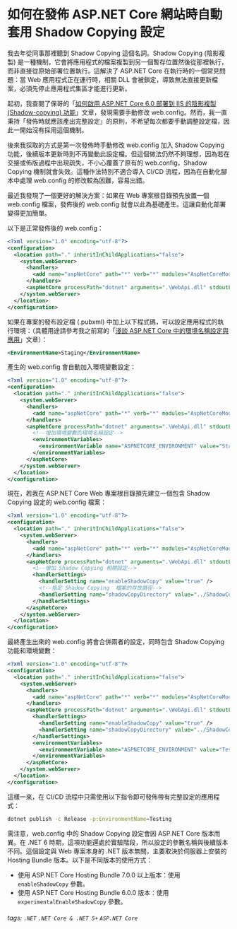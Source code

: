 # 如何在發佈 ASP.NET Core 網站時自動套用 Shadow Copying 設定

我去年從同事那裡聽到 Shadow Copying 這個名詞。Shadow Copying (陰影複製) 是一種機制，它會將應用程式的檔案複製到另一個暫存位置然後從那裡執行，而非直接從原始部署位置執行。這解決了 ASP.NET Core 在執行時的一個常見問題：當 Web 應用程式正在運行時，相關 DLL 會被鎖定，導致無法直接更新檔案，必須先停止應用程式集區才能進行更新。

起初，我查閱了保哥的「[如何啟用 ASP.NET Core 6.0 部署到 IIS 的陰影複製 (Shadow-copying) 功能](https://blog.miniasp.com/post/2021/11/13/ASPNET-Core-6-Shadow-copying-in-IIS)」文章，發現需要手動修改 web.config。然而，我一直秉持「發佈時就應該產出完整設定」的原則，不希望每次都要手動調整設定檔，因此一開始沒有採用這個機制。

後來我採取的方式是第一次發佈時手動修改 web.config 加入 Shadow Copying 功能，後續版本更新時則不再變動此設定檔。但這個做法仍然不夠理想，因為若在交接或佈版過程中出現疏失，不小心覆蓋了原有的 web.config，Shadow Copying 機制就會失效。這種作法特別不適合導入 CI/CD 流程，因為在自動化腳本中處理 web.config 的修改較為困難，容易出錯。

最近我發現了一個更好的解決方案：如果在 Web 專案根目錄預先放置一個 web.config 檔案，發佈後的 web.config 就會以此為基礎產生。這讓自動化部署變得更加簡單。

以下是正常發佈後的 web.config：
```xml
<?xml version="1.0" encoding="utf-8"?>
<configuration>
  <location path="." inheritInChildApplications="false">
    <system.webServer>
      <handlers>
        <add name="aspNetCore" path="*" verb="*" modules="AspNetCoreModuleV2" resourceType="Unspecified" />
      </handlers>
      <aspNetCore processPath="dotnet" arguments=".\WebApi.dll" stdoutLogEnabled="false" stdoutLogFile=".\logs\stdout" hostingModel="inprocess" />
    </system.webServer>
  </location>
</configuration>
```

如果在專案的發布設定檔 (.pubxml) 中加上以下程式碼，可以設定應用程式的執行環境：（具體用途請參考我之前寫的「[淺談 ASP.NET Core 中的環境名稱設定與應用](./rkcveOtDC#使用-Visual-Studio-發佈)」文章）：
```xml
<EnvironmentName>Staging</EnvironmentName>
```

產生的 web.config 會自動加入環境變數設定：
```xml
<?xml version="1.0" encoding="utf-8"?>
<configuration>
  <location path="." inheritInChildApplications="false">
    <system.webServer>
      <handlers>
        <add name="aspNetCore" path="*" verb="*" modules="AspNetCoreModuleV2" resourceType="Unspecified" />
      </handlers>
      <aspNetCore processPath="dotnet" arguments=".\WebApi.dll" stdoutLogEnabled="false" stdoutLogFile=".\logs\stdout" hostingModel="inprocess">
        <!--增加環境變數的環境名稱設定-->
        <environmentVariables>
          <environmentVariable name="ASPNETCORE_ENVIRONMENT" value="Staging" />
        </environmentVariables>
      </aspNetCore>
    </system.webServer>
  </location>
</configuration>
```

現在，若我在 ASP.NET Core Web 專案根目錄預先建立一個包含 Shadow Copying 設定的 web.config 檔案：
```xml
<?xml version="1.0" encoding="utf-8"?>
<configuration>
  <location path="." inheritInChildApplications="false">
    <system.webServer>
      <handlers>
        <add name="aspNetCore" path="*" verb="*" modules="AspNetCoreModuleV2" resourceType="Unspecified" />
      </handlers>
      <aspNetCore processPath="dotnet" arguments=".\WebApi.dll" stdoutLogEnabled="false" stdoutLogFile=".\logs\stdout" hostingModel="inprocess">
        <!--增加 Shadow Copying 相關設定-->
        <handlerSettings>
          <handlerSetting name="enableShadowCopy" value="true" />
          <!--指定 Shadow Copying  檔案的存放路徑-->
          <handlerSetting name="shadowCopyDirectory" value="../ShadowCopy/" />
        </handlerSettings>
      </aspNetCore>
    </system.webServer>
  </location>
</configuration>
```

最終產生出來的 web.config 將會合併兩者的設定，同時包含 Shadow Copying 功能和環境變數：
```xml
<?xml version="1.0" encoding="utf-8"?>
<configuration>
  <location path="." inheritInChildApplications="false">
    <system.webServer>
      <handlers>
        <add name="aspNetCore" path="*" verb="*" modules="AspNetCoreModuleV2" resourceType="Unspecified" />
      </handlers>
      <aspNetCore processPath="dotnet" arguments=".\WebApi.dll" stdoutLogEnabled="false" stdoutLogFile=".\logs\stdout" hostingModel="inprocess">
        <handlerSettings>
          <handlerSetting name="enableShadowCopy" value="true" />
          <handlerSetting name="shadowCopyDirectory" value="../ShadowCopy/" />
        </handlerSettings>
        <environmentVariables>
          <environmentVariable name="ASPNETCORE_ENVIRONMENT" value="Testing" />
        </environmentVariables>
      </aspNetCore>
    </system.webServer>
  </location>
</configuration>
```

這樣一來，在 CI/CD 流程中只需使用以下指令即可發佈帶有完整設定的應用程式：
```bash
dotnet publish -c Release -p:EnvironmentName=Testing
```

需注意，web.config 中的 Shadow Copying 設定會因 ASP.NET Core 版本而異。在 .NET 6 時期，這項功能還處於實驗階段，所以設定的參數名稱與後續版本不同。這個設定與 Web 專案本身的 .NET 版本無關，主要取決於伺服器上安裝的 Hosting Bundle 版本。以下是不同版本的使用方式：
 * 使用 ASP.NET Core Hosting Bundle 7.0.0 以上版本：使用 `enableShadowCopy` 參數。
 * 使用 ASP.NET Core Hosting Bundle 6.0.0 版本：使用 `experimentalEnableShadowCopy` 參數。

###### tags: `.NET` `.NET Core & .NET 5+` `ASP.NET Core`